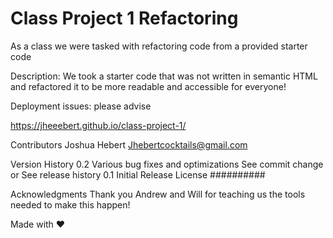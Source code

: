 # Class Project 1 Refactoring
As a class we were tasked with refactoring code from a provided starter code 

Description:
We took a starter code that was not written in semantic HTML and refactored it to be more readable and accessible for everyone!


Deployment issues: please advise

https://jheeebert.github.io/class-project-1/

Contributors
Joshua Hebert
Jhebertcocktails@gmail.com

Version History
0.2
Various bug fixes and optimizations
See commit change or See release history
0.1
Initial Release
License
##########

Acknowledgments
Thank you Andrew and Will for teaching us the tools needed to make this happen!

Made with ❤️